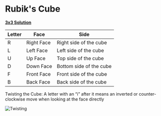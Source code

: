 # Rubik's Cube

**[3x3 Solution](https://www.youcandothecube.com/solve-it/3-x-3-solution)**

Letter | Face | Side
--- | --- | ---
R | Right Face | Right side of the cube
L | Left Face | Left side of the cube
U | Up Face | Top side of the cube
D | Down Face | Bottom side of the cube
F | Front Face | Front side of the cube
B | Back Face | Back side of the cube

Twisting the Cube: A letter with an “i” after it means an inverted or counter-clockwise move when looking at the face directly

![Twisting](twisting.jpg)